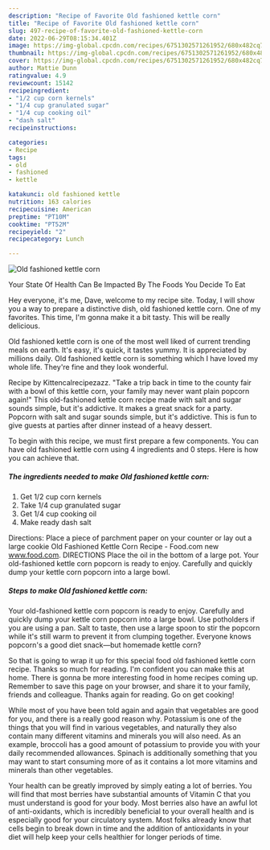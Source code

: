 ```yaml
---
description: "Recipe of Favorite Old fashioned kettle corn"
title: "Recipe of Favorite Old fashioned kettle corn"
slug: 497-recipe-of-favorite-old-fashioned-kettle-corn
date: 2022-06-29T08:15:34.401Z
image: https://img-global.cpcdn.com/recipes/6751302571261952/680x482cq70/old-fashioned-kettle-corn-recipe-main-photo.jpg
thumbnail: https://img-global.cpcdn.com/recipes/6751302571261952/680x482cq70/old-fashioned-kettle-corn-recipe-main-photo.jpg
cover: https://img-global.cpcdn.com/recipes/6751302571261952/680x482cq70/old-fashioned-kettle-corn-recipe-main-photo.jpg
author: Mattie Dunn
ratingvalue: 4.9
reviewcount: 15142
recipeingredient:
- "1/2 cup corn kernels"
- "1/4 cup granulated sugar"
- "1/4 cup cooking oil"
- "dash salt"
recipeinstructions:

categories:
- Recipe
tags:
- old
- fashioned
- kettle

katakunci: old fashioned kettle 
nutrition: 163 calories
recipecuisine: American
preptime: "PT10M"
cooktime: "PT52M"
recipeyield: "2"
recipecategory: Lunch

---
```



![Old fashioned kettle corn](https://img-global.cpcdn.com/recipes/6751302571261952/680x482cq70/old-fashioned-kettle-corn-recipe-main-photo.jpg)

Your State Of Health Can Be Impacted By The Foods You Decide To Eat

Hey everyone, it's me, Dave, welcome to my recipe site. Today, I will show you a way to prepare a distinctive dish, old fashioned kettle corn. One of my favorites. This time, I'm gonna make it a bit tasty. This will be really delicious.

Old fashioned kettle corn is one of the most well liked of current trending meals on earth. It's easy, it's quick, it tastes yummy. It is appreciated by millions daily. Old fashioned kettle corn is something which I have loved my whole life. They're fine and they look wonderful.

Recipe by Kittencalrecipezazz. &#34;Take a trip back in time to the county fair with a bowl of this kettle corn, your family may never want plain popcorn again!&#34; This old-fashioned kettle corn recipe made with salt and sugar sounds simple, but it&#39;s addictive. It makes a great snack for a party. Popcorn with salt and sugar sounds simple, but it&#39;s addictive. This is fun to give guests at parties after dinner instead of a heavy dessert.


To begin with this recipe, we must first prepare a few components. You can have old fashioned kettle corn using 4 ingredients and 0 steps. Here is how you can achieve that.

<!--inarticleads1-->

##### The ingredients needed to make Old fashioned kettle corn:

1. Get 1/2 cup corn kernels
1. Take 1/4 cup granulated sugar
1. Get 1/4 cup cooking oil
1. Make ready dash salt


Directions: Place a piece of parchment paper on your counter or lay out a large cookie Old Fashioned Kettle Corn Recipe - Food.com new www.food.com. DIRECTIONS Place the oil in the bottom of a large pot. Your old-fashioned kettle corn popcorn is ready to enjoy. Carefully and quickly dump your kettle corn popcorn into a large bowl. 

<!--inarticleads2-->

##### Steps to make Old fashioned kettle corn:



Your old-fashioned kettle corn popcorn is ready to enjoy. Carefully and quickly dump your kettle corn popcorn into a large bowl. Use potholders if you are using a pan. Salt to taste, then use a large spoon to stir the popcorn while it&#39;s still warm to prevent it from clumping together. Everyone knows popcorn&#39;s a good diet snack—but homemade kettle corn? 

So that is going to wrap it up for this special food old fashioned kettle corn recipe. Thanks so much for reading. I'm confident you can make this at home. There is gonna be more interesting food in home recipes coming up. Remember to save this page on your browser, and share it to your family, friends and colleague. Thanks again for reading. Go on get cooking!

While most of you have been told again and again that vegetables are good for you, and there is a really good reason why. Potassium is one of the things that you will find in various vegetables, and naturally they also contain many different vitamins and minerals you will also need. As an example, broccoli has a good amount of potassium to provide you with your daily recommended allowances. Spinach is additionally something that you may want to start consuming more of as it contains a lot more vitamins and minerals than other vegetables.

Your health can be greatly improved by simply eating a lot of berries. You will find that most berries have substantial amounts of Vitamin C that you must understand is good for your body. Most berries also have an awful lot of anti-oxidants, which is incredibly beneficial to your overall health and is especially good for your circulatory system. Most folks already know that cells begin to break down in time and the addition of antioxidants in your diet will help keep your cells healthier for longer periods of time.
